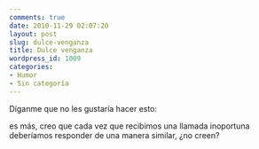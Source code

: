 ```yaml
---
comments: true
date: 2010-11-29 02:07:20
layout: post
slug: dulce-venganza
title: Dulce venganza
wordpress_id: 1009
categories:
- Humor
- Sin categoría
---
```


Díganme que no les gustaría hacer esto:



es más, creo que cada vez que recibimos una llamada inoportuna deberíamos responder de una manera similar, ¿no creen?
